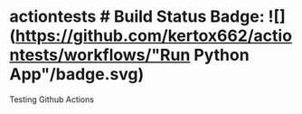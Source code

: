 # actiontests # Build Status Badge: ![](https://github.com/kertox662/actiontests/workflows/"Run Python App"/badge.svg)
Testing Github Actions
